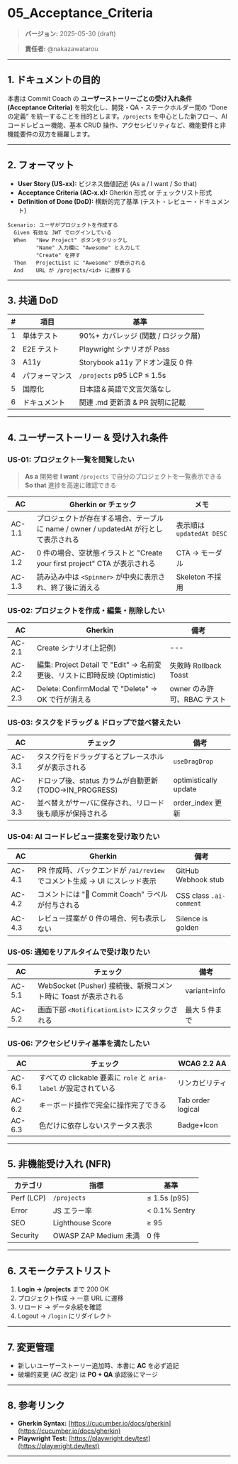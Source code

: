 # 05\_Acceptance\_Criteria

> **バージョン:** 2025-05-30 (draft)
>
<!-- > **対象ブランチ:** `feature/remove-dashboard` -->
>
> **責任者:** @nakazawatarou

---

## 1. ドキュメントの目的

本書は Commit Coach の **ユーザーストーリーごとの受け入れ条件 (Acceptance Criteria)** を明文化し、開発・QA・ステークホルダー間の “Done の定義” を統一することを目的とします。`/projects` を中心とした新フロー、AI コードレビュー機能、基本 CRUD 操作、アクセシビリティなど、機能要件と非機能要件の双方を綴羅します。

<!-- 元の記述: 本書は Commit Coach (Dashboard 撤去版) の **ユーザーストーリーごとの受け入れ条件 (Acceptance Criteria)** を明文化し、開発・QA・ステークホルダー間の "Done の定義" を統一することを目的とします。`/projects` を中心とした新フロー、AI コードレビュー機能、基本 CRUD 操作、アクセシビリティなど、機能要件と非機能要件の双方を綴羅します。 -->

---

## 2. フォーマット

* **User Story (US-xx):** ビジネス価値記述 (As a / I want / So that)
* **Acceptance Criteria (AC-x.x):** Gherkin 形式 or チェックリスト形式
* **Definition of Done (DoD):** 横断的完了基準 (テスト・レビュー・ドキュメント)

```gherkin
Scenario: ユーザがプロジェクトを作成する
  Given 有効な JWT でログインしている
  When   "New Project" ボタンをクリックし
         "Name" 入力欄に "Awesome" と入力して
         "Create" を押す
  Then   ProjectList に "Awesome" が表示される
  And    URL が /projects/<id> に遷移する
```

---

## 3. 共通 DoD

| # | 項目      | 基準                         |
| - | ------- | -------------------------- |
| 1 | 単体テスト   | 90%+ カバレッジ (関数 / ロジック層)    |
| 2 | E2E テスト | Playwright シナリオが Pass      |
| 3 | A11y    | Storybook a11y アドオン違反 0 件  |
| 4 | パフォーマンス | `/projects` p95 LCP ≤ 1.5s |
| 5 | 国際化     | 日本語＆英語で文言欠落なし              |
| 6 | ドキュメント  | 関連 .md 更新済 & PR 説明に記載      |

---

## 4. ユーザーストーリー & 受け入れ条件

### US-01: プロジェクト一覧を閲覧したい

> **As a** 開発者
> **I want** `/projects` で自分のプロジェクトを一覧表示できる
> **So that** 進捗を高速に確認できる

| AC     | Gherkin or チェック                                         | メモ                    |
| ------ | ------------------------------------------------------- | --------------------- |
| AC-1.1 | プロジェクトが存在する場合、テーブルに name / owner / updatedAt が行として表示される | 表示順は `updatedAt DESC` |
| AC-1.2 | 0 件の場合、空状態イラストと "Create your first project" CTA が表示される  | CTA → モーダル            |
| AC-1.3 | 読み込み中は `<Spinner>` が中央に表示され、終了後に消える                     | Skeleton 不採用          |

### US-02: プロジェクトを作成・編集・削除したい

| AC     | Gherkin                                                   | 備考                  |
| ------ | --------------------------------------------------------- | ------------------- |
| AC-2.1 | Create シナリオ(上記例)                                          | ---                 |
| AC-2.2 | 編集: Project Detail で "Edit" → 名前変更後、リストに即時反映 (Optimistic) | 失敗時 Rollback Toast  |
| AC-2.3 | Delete: ConfirmModal で "Delete" → OK で行が消える               | owner のみ許可、RBAC テスト |

### US-03: タスクをドラッグ & ドロップで並べ替えたい

| AC     | チェック                                      | 備考                    |
| ------ | ----------------------------------------- | --------------------- |
| AC-3.1 | タスク行をドラッグするとプレースホルダが表示される                 | `useDragDrop`         |
| AC-3.2 | ドロップ後、status カラムが自動更新 (TODO→IN\_PROGRESS) | optimistically update |
| AC-3.3 | 並べ替えがサーバに保存され、リロード後も順序が保持される              | order\_index 更新       |

### US-04: AI コードレビュー提案を受け取りたい

| AC     | Gherkin                                          | 備考                      |
| ------ | ------------------------------------------------ | ----------------------- |
| AC-4.1 | PR 作成時、バックエンドが `/ai/review` でコメント生成 → UI にスレッド表示 | GitHub Webhook stub     |
| AC-4.2 | コメントには "🧠 Commit Coach" ラベルが付与される               | CSS class `.ai-comment` |
| AC-4.3 | レビュー提案が 0 件の場合、何も表示しない                           | Silence is golden       |

### US-05: 通知をリアルタイムで受け取りたい

| AC     | チェック                                         | 備考           |
| ------ | -------------------------------------------- | ------------ |
| AC-5.1 | WebSocket (Pusher) 接続後、新規コメント時に Toast が表示される | variant=info |
| AC-5.2 | 画面下部 `<NotificationList>` にスタックされる           | 最大 5 件まで     |

### US-06: アクセシビリティ基準を満たしたい

| AC     | チェック                                              | WCAG 2.2 AA       |
| ------ | ------------------------------------------------- | ----------------- |
| AC-6.1 | すべての clickable 要素に `role` と `aria-label` が設定されている | リンカビリティ           |
| AC-6.2 | キーボード操作で完全に操作完了できる                                | Tab order logical |
| AC-6.3 | 色だけに依存しないステータス表示                                  | Badge+Icon        |

---

## 5. 非機能受け入れ (NFR)

| カテゴリ       | 指標                  | 基準            |
| ---------- | ------------------- | ------------- |
| Perf (LCP) | `/projects`         | ≤ 1.5s (p95)  |
| Error      | JS エラー率             | < 0.1% Sentry |
| SEO        | Lighthouse Score    | ≥ 95          |
| Security   | OWASP ZAP Medium 未満 | 0 件           |

---

## 6. スモークテストリスト

1. **Login → /projects** まで 200 OK
2. プロジェクト作成 → 一意 URL に遷移
3. リロード → データ永続を確認
4. Logout → `/login` にリダイレクト

---

## 7. 変更管理

* 新しいユーザーストーリー追加時、本書に **AC** を必ず追記
* 破壊的変更 (AC 改定) は **PO + QA** 承認後にマージ

---

## 8. 参考リンク

* **Gherkin Syntax:** [https://cucumber.io/docs/gherkin](https://cucumber.io/docs/gherkin)
* **Playwright Test:** [https://playwright.dev/test](https://playwright.dev/test)

---

<!-- End of File -->
